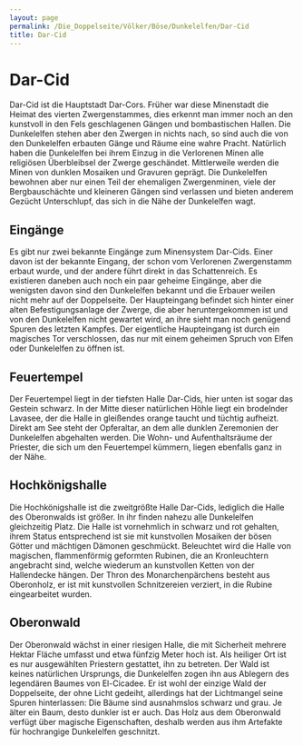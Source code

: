 ```yaml
---
layout: page
permalink: /Die_Doppelseite/Völker/Böse/Dunkelelfen/Dar-Cid
title: Dar-Cid
---
```


# Dar-Cid

Dar-Cid ist die Hauptstadt Dar-Cors. Früher war diese Minenstadt die Heimat des vierten Zwergenstammes, dies erkennt man immer noch an den kunstvoll in den Fels geschlagenen Gängen und bombastischen Hallen. Die Dunkelelfen stehen aber den Zwergen in nichts nach, so sind auch die von den Dunkelelfen erbauten Gänge und Räume eine wahre Pracht. Natürlich haben die Dunkelelfen bei ihrem Einzug in die Verlorenen Minen alle religiösen Überbleibsel der Zwerge geschändet. Mittlerweile werden die Minen von dunklen Mosaiken und Gravuren geprägt. Die Dunkelelfen bewohnen aber nur einen Teil der ehemaligen Zwergenminen, viele der Bergbauschächte und kleineren Gängen sind verlassen und bieten anderem Gezücht Unterschlupf, das sich in die Nähe der Dunkelelfen wagt.

## Eingänge

Es gibt nur zwei bekannte Eingänge zum Minensystem Dar-Cids. Einer davon ist der bekannte Eingang, der schon vom Verlorenen Zwergenstamm erbaut wurde, und der andere führt direkt in das Schattenreich. Es existieren daneben auch noch ein paar geheime Eingänge, aber die wenigsten davon sind den Dunkelelfen bekannt und die Erbauer weilen nicht mehr auf der Doppelseite. Der Haupteingang befindet sich hinter einer alten Befestigungsanlage der Zwerge, die aber heruntergekommen ist und von den Dunkelelfen nicht gewartet wird, an ihre sieht man noch genügend Spuren des letzten Kampfes. Der eigentliche Haupteingang ist durch ein magisches Tor verschlossen, das nur mit einem geheimen Spruch von Elfen oder Dunkelelfen zu öffnen ist.

## Feuertempel

Der Feuertempel liegt in der tiefsten Halle Dar-Cids, hier unten ist sogar das Gestein schwarz. In der Mitte dieser natürlichen Höhle liegt ein brodelnder Lavasee, der die Halle in gleißendes orange taucht und tüchtig aufheizt. Direkt am See steht der Opferaltar, an dem alle dunklen Zeremonien der Dunkelelfen abgehalten werden. Die Wohn- und Aufenthaltsräume der Priester, die sich um den Feuertempel kümmern, liegen ebenfalls ganz in der Nähe.

## Hochkönigshalle

Die Hochkönigshalle ist die zweitgrößte Halle Dar-Cids, lediglich die Halle des Oberonwalds ist größer. In ihr finden nahezu alle Dunkelelfen gleichzeitig Platz. Die Halle ist vornehmlich in schwarz und rot gehalten, ihrem Status entsprechend ist sie mit kunstvollen Mosaiken der bösen Götter und mächtigen Dämonen geschmückt. Beleuchtet wird die Halle von magischen, flammenförmig geformten Rubinen, die an Kronleuchtern angebracht sind, welche wiederum an kunstvollen Ketten von der Hallendecke hängen. Der Thron des Monarchenpärchens besteht aus Oberonholz, er ist mit kunstvollen Schnitzereien verziert, in die Rubine eingearbeitet wurden.

## Oberonwald

Der Oberonwald wächst in einer riesigen Halle, die mit Sicherheit mehrere Hektar Fläche umfasst und etwa fünfzig Meter hoch ist. Als heiliger Ort ist es nur ausgewählten Priestern gestattet, ihn zu betreten. Der Wald ist keines natürlichen Ursprungs, die Dunkelelfen zogen ihn aus Ablegern des legendären Baumes von El-Cicadee. Er ist wohl der einzige Wald der Doppelseite, der ohne Licht gedeiht, allerdings hat der Lichtmangel seine Spuren hinterlassen: Die Bäume sind ausnahmslos schwarz und grau. Je älter ein Baum, desto dunkler ist er auch. Das Holz aus dem Oberonwald verfügt über magische Eigenschaften, deshalb werden aus ihm Artefakte für hochrangige Dunkelelfen geschnitzt.

